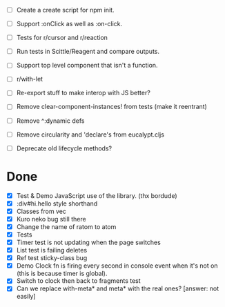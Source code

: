 - [ ] Create a create script for npm init.
- [ ] Support :onClick as well as :on-click.
- [ ] Tests for r/cursor and r/reaction
- [ ] Run tests in Scittle/Reagent and compare outputs.
- [ ] Support top level component that isn't a function.

- [ ] r/with-let
- [ ] Re-export stuff to make interop with JS better?
- [ ] Remove clear-component-instances! from tests (make it reentrant)
- [ ] Remove ^:dynamic defs
- [ ] Remove circularity and 'declare's from eucalypt.cljs
- [ ] Deprecate old lifecycle methods?

# Done

- [x] Test & Demo JavaScript use of the library. (thx bordude)
- [x] :div#hi.hello style shorthand
- [x] Classes from vec
- [x] Kuro neko bug still there
- [x] Change the name of ratom to atom
- [x] Tests
- [x] Timer test is not updating when the page switches
- [x] List test is failing deletes
- [x] Ref test sticky-class bug
- [x] Demo Clock fn is firing every second in console event when it's not on (this is because timer is global).
- [x] Switch to clock then back to fragments test
- [x] Can we replace with-meta* and meta* with the real ones? [answer: not easily]
